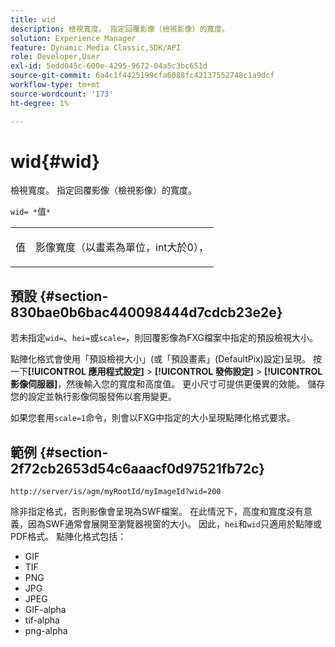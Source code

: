 ```yaml
---
title: wid
description: 檢視寬度。 指定回覆影像（檢視影像）的寬度。
solution: Experience Manager
feature: Dynamic Media Classic,SDK/API
role: Developer,User
exl-id: 5edd045c-600e-4295-9672-04a5c3bc651d
source-git-commit: 6a4c1f4425199cfa6088fc42137552748c1a9dcf
workflow-type: tm+mt
source-wordcount: '173'
ht-degree: 1%

---
```


# wid{#wid}

檢視寬度。 指定回覆影像（檢視影像）的寬度。

`wid= *`值`*`

<table id="simpletable_8229FEFB366F4A799C206FD3E3C601BA"> 
 <tr class="strow"> 
  <td class="stentry"> <p><span class="codeph"> <span class="varname">值</span></span> </p> </td> 
  <td class="stentry"> <p>影像寬度（以畫素為單位，int大於0）， </p></td> 
 </tr> 
</table>

## 預設 {#section-830bae0b6bac440098444d7cdcb23e2e}

若未指定`wid=`、`hei=`或`scale=`，則回覆影像為FXG檔案中指定的預設檢視大小。

點陣化格式會使用「預設檢視大小」(或「預設畫素」(DefaultPix)設定)呈現。 按一下&#x200B;**[!UICONTROL 應用程式設定]** > **[!UICONTROL 發佈設定]** > **[!UICONTROL 影像伺服器]**，然後輸入您的寬度和高度值。 更小尺寸可提供更優異的效能。 儲存您的設定並執行影像伺服發佈以套用變更。

如果您套用`scale=1`命令，則會以FXG中指定的大小呈現點陣化格式要求。

## 範例 {#section-2f72cb2653d54c6aaacf0d97521fb72c}

`http://server/is/agm/myRootId/myImageId?wid=200`

除非指定格式，否則影像會呈現為SWF檔案。 在此情況下，高度和寬度沒有意義，因為SWF通常會展開至瀏覽器視窗的大小。 因此，`hei`和`wid`只適用於點陣或PDF格式。 點陣化格式包括：

* GIF
* TIF
* PNG
* JPG
* JPEG
* GIF-alpha
* tif-alpha
* png-alpha
